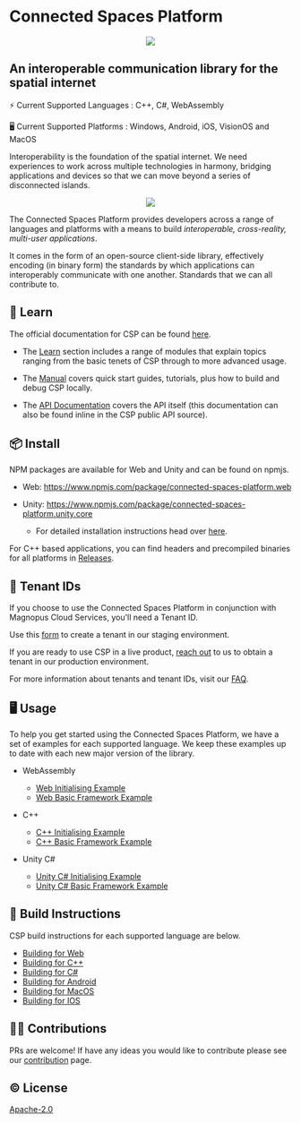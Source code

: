 # Connected Spaces Platform

<p align="center">
    <img src="https://github.com/user-attachments/assets/b40be23d-4d07-42bd-b3cb-652f261cf20b">
</p>

## An interoperable communication library for the spatial internet


⚡️ Current Supported Languages : C++, C#, WebAssembly

🖥️ Current Supported Platforms : Windows, Android, iOS, VisionOS and MacOS

Interoperability is the foundation of the spatial internet. We need experiences to work across multiple technologies in harmony, bridging applications and devices so that we can move beyond a series of disconnected islands.

<p align="center">
    <img src="https://github.com/magnopus-opensource/connected-spaces-platform/assets/99482500/65fa6a8f-f9a4-45d7-9bd4-731d505c7711">
</p>

The Connected Spaces Platform provides developers across a range of languages and platforms with a means to build _interoperable, cross-reality, multi-user applications_.

It comes in the form of an open-source client-side library, effectively encoding (in binary form) the standards by which applications can interoperably communicate with one another. Standards that we can all contribute to.

## 📖 Learn

The official documentation for CSP can be found [here](https://builds.magnoboard.com/connected-spaces-platform/index.html).

* The [Learn](https://builds.magnoboard.com/connected-spaces-platform/learn/learn.html) section includes a range of modules that explain topics ranging from the basic tenets of CSP through to more advanced usage.

* The [Manual](https://builds.magnoboard.com/connected-spaces-platform/manual/manual.html) covers quick start guides, tutorials, plus how to build and debug CSP locally.

* The [API Documentation](https://builds.magnoboard.com/connected-spaces-platform/api/library_root.html) covers the API itself (this documentation can also be found inline in the CSP public API source).

## 📦 Install

NPM packages are available for Web and Unity and can be found on npmjs.

- Web: https://www.npmjs.com/package/connected-spaces-platform.web

- Unity: https://www.npmjs.com/package/connected-spaces-platform.unity.core
  - For detailed installation instructions head over [here](https://builds.magnoboard.com/connected-spaces-platform/manual/getting_started/csharp.html).

For C++ based applications, you can find headers and precompiled binaries for all platforms in [Releases](https://github.com/magnopus-opensource/connected-spaces-platform/releases).

## 🔑 Tenant IDs

If you choose to use the Connected Spaces Platform in conjunction with Magnopus Cloud Services, you'll need a Tenant ID.

Use this [form](https://ogs.magnopus-stg.cloud/mag-user/tenants/CreateTenant) to create a tenant in our staging environment. 

If you are ready to use CSP in a live product, [reach out](https://www.magnopus.com/contact) to us to obtain a tenant in our production environment. 

For more information about tenants and tenant IDs, visit our [FAQ](https://www.magnopus.com/csp/faqs#tenant-IDs-faqs).

## 🖥️ Usage

To help you get started using the Connected Spaces Platform, we have a set of examples for each supported language. We keep these examples up to date with each new major version of the library.

- WebAssembly
  - [Web Initialising Example](https://github.com/magnopus-opensource/connected-spaces-platform/tree/Main/Examples/Initialising%20Foundation/Web)
  - [Web Basic Framework Example](https://github.com/magnopus-opensource/connected-spaces-platform/tree/Main/Examples/Basic%20Framework/Web)
- C++

  - [C++ Initialising Example](https://github.com/magnopus-opensource/connected-spaces-platform/tree/Main/Examples/Initialising%20Foundation/CPlusPlus/InitialisingFoundation)
  - [C++ Basic Framework Example](https://github.com/magnopus-opensource/connected-spaces-platform/tree/Main/Examples/Basic%20Framework/CPlusPlus/BasicFramework)

- Unity C#
  - [Unity C# Initialising Example](https://github.com/magnopus-opensource/connected-spaces-platform/tree/Main/Examples/Initialising%20Foundation/CSharp/Foundation-Unity-Example)
  - [Unity C# Basic Framework Example](https://github.com/magnopus-opensource/connected-spaces-platform/tree/Main/Examples/Basic%20Framework/CSharp/Foundation-Unity-Example)

## 🔨 Build Instructions

CSP build instructions for each supported language are below.

- [Building for Web](https://builds.magnoboard.com/connected-spaces-platform/manual/building/web.html)
- [Building for C++](https://builds.magnoboard.com/connected-spaces-platform/manual/building/cpp.html)
- [Building for C#](https://builds.magnoboard.com/connected-spaces-platform/manual/building/csharp.html)
- [Building for Android](https://builds.magnoboard.com/connected-spaces-platform/manual/building/android.html)
- [Building for MacOS](https://builds.magnoboard.com/connected-spaces-platform/manual/building/macos.html)
- [Building for IOS](https://builds.magnoboard.com/connected-spaces-platform/manual/building/ios.html)

## 👷‍♂️ Contributions

PRs are welcome! If have any ideas you would like to contribute please see our [contribution](/.github/CONTRIBUTING.md) page.

## ©️ License

[Apache-2.0](https://github.com/magnopus-opensource/connected-spaces-platform/blob/develop/LICENSE)
